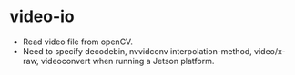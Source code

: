 # video-io
   * Read video file from openCV.
   * Need to specify decodebin, nvvidconv interpolation-method, video/x-raw, videoconvert when running a Jetson platform.
